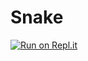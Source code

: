# Snake

[![Run on Repl.it](https://repl.it/badge/github/JoaoCardoso193/Snake)](https://repl.it/github/JoaoCardoso193/Snake)

